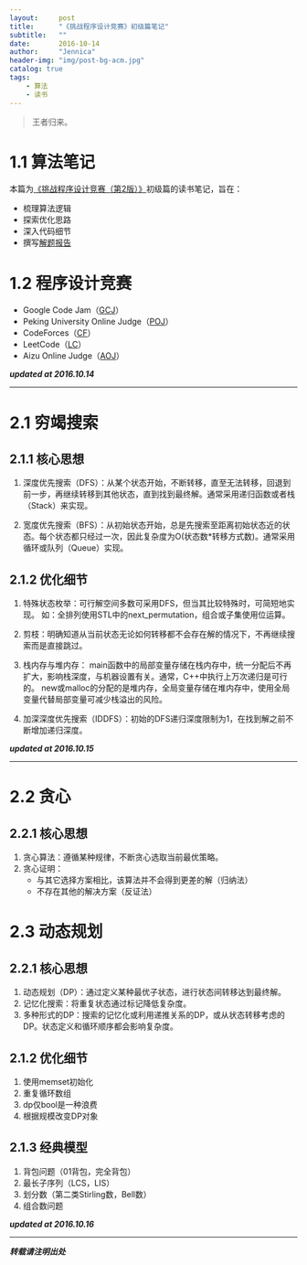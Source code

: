 ```yaml
---
layout:     post
title:      "《挑战程序设计竞赛》初级篇笔记"
subtitle:   ""
date:       2016-10-14
author:     "Jennica"
header-img: "img/post-bg-acm.jpg"
catalog: true
tags:
    - 算法
    - 读书
---
```


> 王者归来。

# 1.1 算法笔记
本篇为[《挑战程序设计竞赛（第2版）》](http://www.ituring.com.cn/book/1044)初级篇的读书笔记，旨在：

- 梳理算法逻辑
- 探索优化思路
- 深入代码细节
- 撰写[解题报告](https://github.com/yogykwan/acm-challenge-workbook)

# 1.2 程序设计竞赛
- Google Code Jam（[GCJ](https://code.google.com/codejam)）
- Peking University Online Judge（[POJ](http://poj.org/)）
- CodeForces（[CF](http://codeforces.com/)）
- LeetCode（[LC](https://leetcode.com/)）
- Aizu Online Judge（[AOJ](http://judge.u-aizu.ac.jp/onlinejudge/index.jsp?lang=en)）

***updated at 2016.10.14***

---

# 2.1 穷竭搜索

## 2.1.1 核心思想
1. 深度优先搜索（DFS）：从某个状态开始，不断转移，直至无法转移，回退到前一步，再继续转移到其他状态，直到找到最终解。通常采用递归函数或者栈（Stack）来实现。

2. 宽度优先搜索（BFS）：从初始状态开始，总是先搜索至距离初始状态近的状态。每个状态都只经过一次，因此复杂度为O(状态数*转移方式数)。通常采用循环或队列（Queue）实现。

## 2.1.2 优化细节
1. 特殊状态枚举：可行解空间多数可采用DFS，但当其比较特殊时，可简短地实现。
如：全排列使用STL中的next_permutation，组合或子集使用位运算。

2. 剪枝：明确知道从当前状态无论如何转移都不会存在解的情况下，不再继续搜索而是直接跳过。

3. 栈内存与堆内存：
main函数中的局部变量存储在栈内存中，统一分配后不再扩大，影响栈深度，与机器设置有关。通常，C++中执行上万次递归是可行的。
new或malloc的分配的是堆内存，全局变量存储在堆内存中，使用全局变量代替局部变量可减少栈溢出的风险。

4. 加深深度优先搜索（IDDFS）：初始的DFS递归深度限制为1，在找到解之前不断增加递归深度。

***updated at 2016.10.15***

---

# 2.2 贪心

## 2.2.1 核心思想

1. 贪心算法：遵循某种规律，不断贪心选取当前最优策略。
2. 贪心证明：
    * 与其它选择方案相比，该算法并不会得到更差的解（归纳法）
    * 不存在其他的解决方案（反证法）


# 2.3 动态规划

## 2.2.1 核心思想

1. 动态规划（DP）：通过定义某种最优子状态，进行状态间转移达到最终解。
2. 记忆化搜索：将重复状态通过标记降低复杂度。
3. 多种形式的DP：搜索的记忆化或利用递推关系的DP，或从状态转移考虑的DP。状态定义和循环顺序都会影响复杂度。

## 2.1.2 优化细节

1. 使用memset初始化
2. 重复循环数组
3. dp仅bool是一种浪费
4. 根据规模改变DP对象


## 2.1.3 经典模型

1. 背包问题（01背包，完全背包）
2. 最长子序列（LCS，LIS）
3. 划分数（第二类Stirling数，Bell数）
4. 组合数问题


***updated at 2016.10.16***

---



***转载请注明出处***
